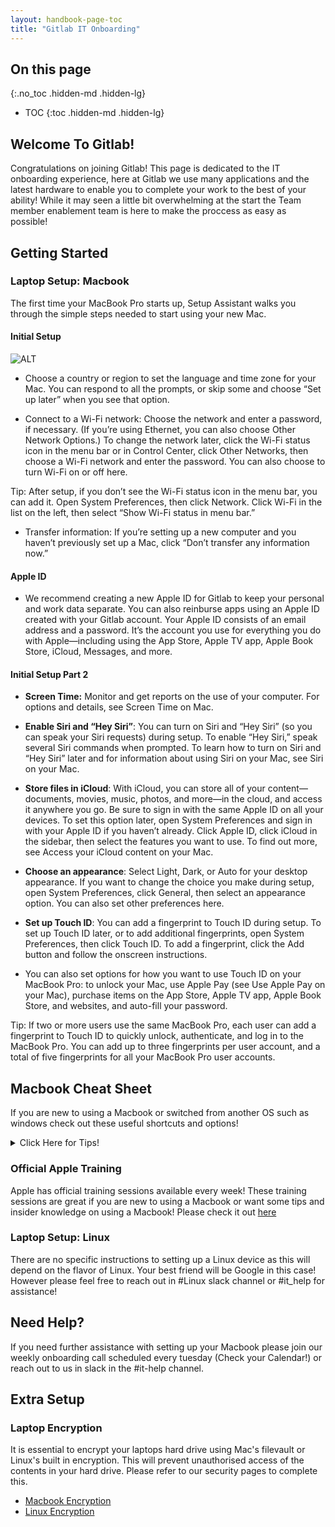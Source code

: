 ```yaml
---
layout: handbook-page-toc
title: "Gitlab IT Onboarding"
---
```


## On this page
{:.no_toc .hidden-md .hidden-lg}

- TOC
{:toc .hidden-md .hidden-lg}

## Welcome To Gitlab!

Congratulations on joining Gitlab! This page is dedicated to the IT onboarding experience, here at Gitlab we use many applications and the latest hardware to enable you to complete your work to the best of your ability! While it may seen a little bit overwhelming at the start the Team member enablement team is here to make the proccess as easy as possible!

## Getting Started

### Laptop Setup: Macbook

The first time your MacBook Pro starts up, Setup Assistant walks you through the simple steps needed to start using your new Mac.

#### Initial Setup

![ALT](https://help.apple.com/assets/5F46CA8B094622AD463B4A64/5F46CA9D094622AD463B4A8A/en_US/cd2f81cf603fecfcc05525948f6f84fb.png)


- Choose a country or region to set the language and time zone for your Mac. You can respond to all the prompts, or skip some and choose “Set up later” when you see that option.

- Connect to a Wi-Fi network: Choose the network and enter a password, if necessary. (If youʼre using Ethernet, you can also choose Other Network Options.) To change the network later, click the Wi-Fi status icon  in the menu bar or in Control Center, click Other Networks, then choose a Wi-Fi network and enter the password. You can also choose to turn Wi-Fi on or off here.

Tip: After setup, if you don’t see the Wi-Fi status icon  in the menu bar, you can add it. Open System Preferences, then click Network. Click Wi-Fi in the list on the left, then select “Show Wi-Fi status in menu bar.”

- Transfer information: If you’re setting up a new computer and you haven’t previously set up a Mac, click “Don’t transfer any information now.”

#### Apple ID
 
- We recommend creating a new Apple ID for Gitlab to keep your personal and work data separate. You can also reinburse apps using an Apple ID created with your Gitlab account. Your Apple ID consists of an email address and a password. It’s the account you use for everything you do with Apple—including using the App Store, Apple TV app, Apple Book Store, iCloud, Messages, and more.

#### Initial Setup Part 2

- **Screen Time:** Monitor and get reports on the use of your computer. For options and details, see Screen Time on Mac.

- **Enable Siri and “Hey Siri”**: You can turn on Siri and “Hey Siri” (so you can speak your Siri requests) during setup. To enable “Hey Siri,” speak several Siri commands when prompted. To learn how to turn on Siri and “Hey Siri” later and for information about using Siri on your Mac, see Siri on your Mac.

- **Store files in iCloud**: With iCloud, you can store all of your content—documents, movies, music, photos, and more—in the cloud, and access it anywhere you go. Be sure to sign in with the same Apple ID on all your devices. To set this option later, open System Preferences and sign in with your Apple ID if you haven’t already. Click Apple ID, click iCloud in the sidebar, then select the features you want to use. To find out more, see Access your iCloud content on your Mac.

- **Choose an appearance**: Select Light, Dark, or Auto for your desktop appearance. If you want to change the choice you make during setup, open System Preferences, click General, then select an appearance option. You can also set other preferences here.

- **Set up Touch ID**: You can add a fingerprint to Touch ID during setup. To set up Touch ID later, or to add additional fingerprints, open System Preferences, then click Touch ID. To add a fingerprint, click the Add button and follow the onscreen instructions.

- You can also set options for how you want to use Touch ID on your MacBook Pro: to unlock your Mac, use Apple Pay (see Use Apple Pay on your Mac), purchase items on the App Store, Apple TV app, Apple Book Store, and websites, and auto-fill your password.

Tip: If two or more users use the same MacBook Pro, each user can add a fingerprint to Touch ID to quickly unlock, authenticate, and log in to the MacBook Pro. You can add up to three fingerprints per user account, and a total of five fingerprints for all your MacBook Pro user accounts.

## Macbook Cheat Sheet 

If you are new to using a Macbook or switched from another OS such as windows check out these useful shortcuts and options!
<details><summary>Click Here for Tips!</summary>

![ALT](https://gitlab.com/plaurinavicius/image-sources-for-runbooks/-/raw/cb3b1d9ee7628a251347ed0075fee3b00c1794bd/Screenshot_2021-09-29_at_16.33.22.png)

![ALT](https://gitlab.com/plaurinavicius/image-sources-for-runbooks/-/raw/cb3b1d9ee7628a251347ed0075fee3b00c1794bd/Screenshot_2021-09-29_at_16.16.43.png)

</details>

### Official Apple Training

Apple has official training sessions available every week! These training sessions are great if you are new to using a Macbook or want some tips and insider knowledge on using a Macbook! Please check it out [here](https://events.apple.com/content/events/pst/us/en/default.html?token=xww6uj7woR0X9A3Y9qIMRkNVdH60MurN7MAvJSY75sHQxWqaTEhMjEmalXqC7MMJuZhb5dzJ1P9mLUXaAAfCMipX6qVTaNqFY_njjpamZQfrSbMYEpe-edwBN1r5nI4t-GCxEY8&a=1&l=e)

### Laptop Setup: Linux

There are no specific instructions to setting up a Linux device as this will depend on the flavor of Linux. Your best friend will be Google in this case! However please feel free to reach out in #Linux slack channel or #it_help for assistance!

## Need Help?

If you need further assistance with setting up your Macbook please join our weekly onboarding call scheduled every tuesday (Check your Calendar!) or reach out to us in slack in the #it-help channel.


## Extra Setup

### Laptop Encryption

It is essential to encrypt your laptops hard drive using Mac's filevault or Linux's built in encryption. This will prevent unauthorised access of the contents in your hard drive. Please refer to our security pages to complete this. 

- [Macbook Encryption](https://about.gitlab.com/handbook/security/#laptop-or-desktop-system-configuration)
- [Linux Encryption](https://about.gitlab.com/handbook/tools-and-tips/linux/#initial-installation)

